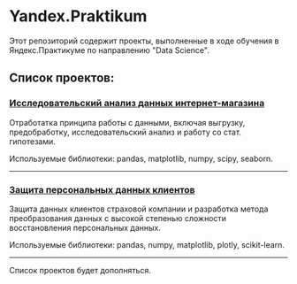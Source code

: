 # Yandex.Praktikum
Этот репозиторий содержит проекты, выполненные в ходе обучения в Яндекс.Практикуме по направлению "Data Science".

## Список проектов:

### [Исследовательский анализ данных интернет-магазина](https://github.com/zhkvv/Yandex.Praktikum/tree/main/GameDev%20Marketing%20Analysis)

Отработатка принципа работы с данными, включая выгрузку, предобработку, исследовательский анализ и работу со стат. гипотезами.

Используемые библиотеки: pandas, matplotlib, numpy, scipy, seaborn.

---

### [Защита персональных данных клиентов](https://github.com/zhkvv/Yandex.Praktikum/tree/main/Data%20Encryption)

Защита данных клиентов страховой компании и разработка метода преобразования данных с высокой степенью сложности восстановления персональных данных.

Используемые библиотеки: pandas, numpy, matplotlib, plotly, scikit-learn.

---

Список проектов будет дополняться.
